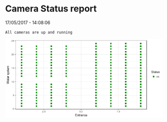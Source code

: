 Camera Status report
================
17/05/2017 - 14:08:06

    All cameras are up and running

![](camreport_files/figure-markdown_github/unnamed-chunk-2-1.png)
